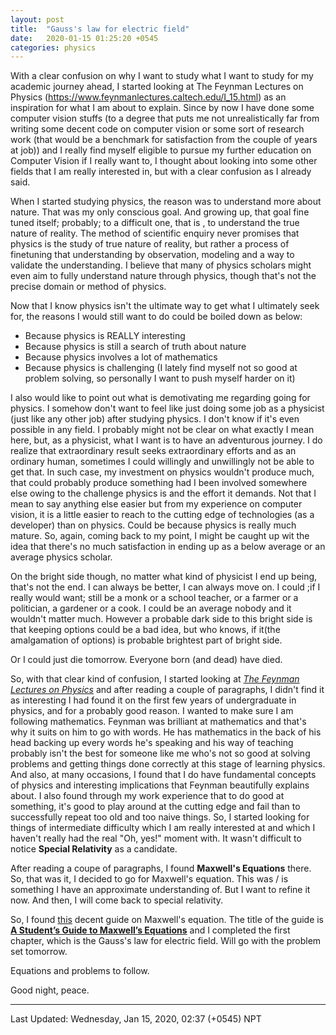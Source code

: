 ```yaml
---
layout: post
title:  "Gauss's law for electric field"
date:   2020-01-15 01:25:20 +0545
categories: physics
---
```

<script type="text/javascript" async
  src="https://cdnjs.cloudflare.com/ajax/libs/mathjax/2.7.5/MathJax.js?config=TeX-MML-AM_CHTML">
</script>

With a clear confusion on why I want to study what I want to study for my academic journey ahead, I started looking at The Feynman Lectures on Physics (https://www.feynmanlectures.caltech.edu/I_15.html) as an inspiration for what I am about to explain. Since by now I have done some computer vision stuffs (to a degree that puts me not unrealistically far from writing some decent code on computer vision or some sort of research work (that would be a benchmark for satisfaction from the couple of years at job)) and I really find myself eligible to pursue my further education on Computer Vision if I really want to, I thought about looking into some other fields that I am really interested in, but with a clear confusion as I already said.

When I started studying physics, the reason was to understand more about nature. That was my only conscious goal. And growing up, that goal fine tuned itself; probably; to a difficult one, that is , to understand the true nature of reality. The method of scientific enquiry never promises that physics is the study of true nature of reality, but rather a process of finetuning that understanding by observation, modeling and a way to validate the understanding. I believe that many of physics scholars might even aim to fully understand nature through physics, though that's not the precise domain or method of physics.

Now that I know physics isn't the ultimate way to get what I ultimately seek for, the reasons I would still want to do could be boiled down as below:

* Because physics is REALLY interesting
* Because physics is still a search of truth about nature
* Because physics involves a lot of mathematics
* Because physics is challenging (I lately find myself not so good at problem solving, so personally I want to push myself harder on it)

I also would like to point out what is demotivating me regarding going for physics. I somehow don't want to feel like just doing some job as a physicist (just like any other job) after studying physics. I don't know if it's even possible in any field. I probably might not be clear on what exactly I mean here, but, as a physicist, what I want is to have an adventurous journey. I do realize that extraordinary result seeks extraordinary efforts and as an ordinary human, sometimes I could willingly and unwillingly not be able to get that. In such case, my investment on physics wouldn't produce much, that could probably produce something had I been involved somewhere else owing to the challenge physics is and the effort it demands. Not that I mean to say anything else easier but from my experience on computer vision, it is a little easier to reach to the cutting edge of technologies (as a developer) than on physics. Could be because physics is really much mature. So, again, coming back to my point, I might be caught up wit the idea that there's no much satisfaction in ending up as a below average or an average physics scholar.

On the bright side though, no matter what kind of physicist I end up being, that's not the end. I can always be better, I can always move on. I could ;if I really would want; still be a monk or a school teacher, or a farmer or a politician, a gardener or a cook. I could be an average nobody and it wouldn't matter much. However a probable dark side to this bright side is that keeping options could be a bad idea, but who knows, if it(the amalgamation of options) is probable brightest part of bright side.

Or I could just die tomorrow. Everyone born (and dead) have died.

So, with that clear kind of confusion, I started looking at [*The Feynman Lectures on Physics*](https://www.feynmanlectures.caltech.edu/I_15.html) and after reading a couple of paragraphs, I didn't find it as interesting I had found it on the first few years of undergraduate in physics, and for a probably good reason. I wanted to make sure I am following mathematics. Feynman was brilliant at mathematics and that's why it suits on him to go with words. He has mathematics in the back of his head backing up every words he's speaking and his way of teaching probably isn't the best for someone like me who's not so good at solving problems and getting things done correctly at this stage of learning physics. And also, at many occasions, I found that I do have fundamental concepts of physics and interesting implications that Feynman beautifully explains about. I also found through my work experience that to do good at something, it's good to play around at the cutting edge and fail than to successfully repeat too old and too naive things. So, I started looking for things of intermediate difficulty which I am really interested at and which I haven't really had the real "Oh, yes!" moment with. It wasn't difficult to notice **Special Relativity** as a candidate.

After reading a coupe of paragraphs, I found **Maxwell's Equations** there. So, that was it, I decided to go for Maxwell's equation. This was / is something I have an approximate understanding of. But I want to refine it now. And then, I will come back to special relativity.

So, I found [this](https://pdfs.semanticscholar.org/b86a/2012bc986dd36e341e9ccfd7b13681235623.pdf) decent guide on Maxwell's equation. The title of the guide is [**A Student’s Guide to Maxwell’s Equations**](https://pdfs.semanticscholar.org/b86a/2012bc986dd36e341e9ccfd7b13681235623.pdf) and I completed the first chapter, which is the Gauss's law for electric field. Will go with the problem set tomorrow.

Equations and problems to follow.

Good night, peace.

----------
Last Updated: Wednesday, Jan 15, 2020, 02:37 (+0545) NPT
